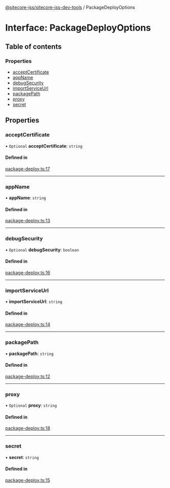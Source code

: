 [@sitecore-jss/sitecore-jss-dev-tools](../README.md) / PackageDeployOptions

# Interface: PackageDeployOptions

## Table of contents

### Properties

- [acceptCertificate](PackageDeployOptions.md#acceptcertificate)
- [appName](PackageDeployOptions.md#appname)
- [debugSecurity](PackageDeployOptions.md#debugsecurity)
- [importServiceUrl](PackageDeployOptions.md#importserviceurl)
- [packagePath](PackageDeployOptions.md#packagepath)
- [proxy](PackageDeployOptions.md#proxy)
- [secret](PackageDeployOptions.md#secret)

## Properties

### acceptCertificate

• `Optional` **acceptCertificate**: `string`

#### Defined in

[package-deploy.ts:17](https://github.com/Sitecore/jss/blob/2ac8c8c51/packages/sitecore-jss-dev-tools/src/package-deploy.ts#L17)

___

### appName

• **appName**: `string`

#### Defined in

[package-deploy.ts:13](https://github.com/Sitecore/jss/blob/2ac8c8c51/packages/sitecore-jss-dev-tools/src/package-deploy.ts#L13)

___

### debugSecurity

• `Optional` **debugSecurity**: `boolean`

#### Defined in

[package-deploy.ts:16](https://github.com/Sitecore/jss/blob/2ac8c8c51/packages/sitecore-jss-dev-tools/src/package-deploy.ts#L16)

___

### importServiceUrl

• **importServiceUrl**: `string`

#### Defined in

[package-deploy.ts:14](https://github.com/Sitecore/jss/blob/2ac8c8c51/packages/sitecore-jss-dev-tools/src/package-deploy.ts#L14)

___

### packagePath

• **packagePath**: `string`

#### Defined in

[package-deploy.ts:12](https://github.com/Sitecore/jss/blob/2ac8c8c51/packages/sitecore-jss-dev-tools/src/package-deploy.ts#L12)

___

### proxy

• `Optional` **proxy**: `string`

#### Defined in

[package-deploy.ts:18](https://github.com/Sitecore/jss/blob/2ac8c8c51/packages/sitecore-jss-dev-tools/src/package-deploy.ts#L18)

___

### secret

• **secret**: `string`

#### Defined in

[package-deploy.ts:15](https://github.com/Sitecore/jss/blob/2ac8c8c51/packages/sitecore-jss-dev-tools/src/package-deploy.ts#L15)
